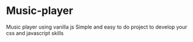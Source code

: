 # Music-player
Music player using vanilla js
Simple and easy to do project to develop your css and javascript skills
